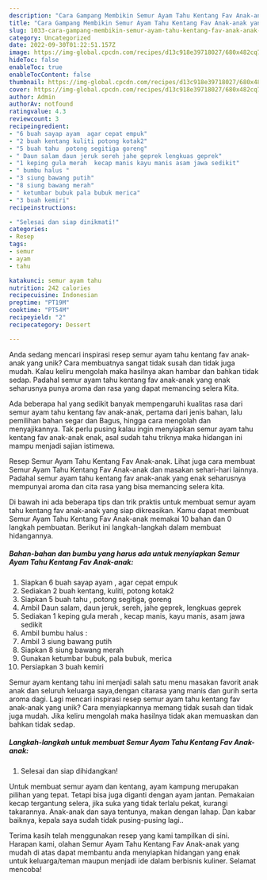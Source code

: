 ```yaml
---
description: "Cara Gampang Membikin Semur Ayam Tahu Kentang Fav Anak-anak yang Mantap"
title: "Cara Gampang Membikin Semur Ayam Tahu Kentang Fav Anak-anak yang Mantap"
slug: 1033-cara-gampang-membikin-semur-ayam-tahu-kentang-fav-anak-anak-yang-mantap
category: Uncategorized
date: 2022-09-30T01:22:51.157Z
image: https://img-global.cpcdn.com/recipes/d13c918e39718027/680x482cq70/semur-ayam-tahu-kentang-fav-anak-anak-foto-resep-utama.jpg
hideToc: false
enableToc: true
enableTocContent: false
thumbnail: https://img-global.cpcdn.com/recipes/d13c918e39718027/680x482cq70/semur-ayam-tahu-kentang-fav-anak-anak-foto-resep-utama.jpg
cover: https://img-global.cpcdn.com/recipes/d13c918e39718027/680x482cq70/semur-ayam-tahu-kentang-fav-anak-anak-foto-resep-utama.jpg
author: Admin
authorAv: notfound
ratingvalue: 4.3
reviewcount: 3
recipeingredient:
- "6 buah sayap ayam  agar cepat empuk"
- "2 buah kentang kuliti potong kotak2"
- "5 buah tahu  potong segitiga goreng"
- " Daun salam daun jeruk sereh jahe geprek lengkuas geprek"
- "1 keping gula merah  kecap manis kayu manis asam jawa sedikit"
- " bumbu halus "
- "3 siung bawang putih"
- "8 siung bawang merah"
- " ketumbar bubuk pala bubuk merica"
- "3 buah kemiri"
recipeinstructions:

- "Selesai dan siap dinikmati!"
categories:
- Resep
tags:
- semur
- ayam
- tahu

katakunci: semur ayam tahu 
nutrition: 242 calories
recipecuisine: Indonesian
preptime: "PT19M"
cooktime: "PT54M"
recipeyield: "2"
recipecategory: Dessert

---
```





Anda sedang mencari inspirasi resep semur ayam tahu kentang fav anak-anak yang unik? Cara membuatnya sangat tidak susah dan tidak juga mudah. Kalau keliru mengolah maka hasilnya akan hambar dan bahkan tidak sedap. Padahal semur ayam tahu kentang fav anak-anak yang enak seharusnya punya aroma dan rasa yang dapat memancing selera Kita.





Ada beberapa hal yang sedikit banyak mempengaruhi kualitas rasa dari semur ayam tahu kentang fav anak-anak, pertama dari jenis bahan, lalu pemilihan bahan segar dan Bagus, hingga cara mengolah dan menyajikannya. Tak perlu pusing kalau ingin menyiapkan semur ayam tahu kentang fav anak-anak enak,      asal sudah tahu triknya maka hidangan ini mampu menjadi sajian istimewa.














Resep Semur Ayam Tahu Kentang Fav Anak-anak. Lihat juga cara membuat Semur Ayam Tahu Kentang Fav Anak-anak dan masakan sehari-hari lainnya. Padahal semur ayam tahu kentang fav anak-anak yang enak seharusnya mempunyai aroma dan cita rasa yang bisa memancing selera kita.






Di bawah ini ada beberapa tips dan trik praktis untuk membuat semur ayam tahu kentang fav anak-anak yang siap dikreasikan. Kamu dapat membuat Semur Ayam Tahu Kentang Fav Anak-anak memakai 10 bahan dan 0 langkah pembuatan. Berikut ini langkah-langkah dalam membuat hidangannya.

<!--inarticleads1-->

##### Bahan-bahan dan bumbu yang harus ada untuk menyiapkan Semur Ayam Tahu Kentang Fav Anak-anak:

1. Siapkan 6 buah sayap ayam , agar cepat empuk
1. Sediakan 2 buah kentang, kuliti, potong kotak2
1. Siapkan 5 buah tahu , potong segitiga, goreng
1. Ambil  Daun salam, daun jeruk, sereh, jahe geprek, lengkuas geprek
1. Sediakan 1 keping gula merah , kecap manis, kayu manis, asam jawa sedikit
1. Ambil  bumbu halus :
1. Ambil 3 siung bawang putih
1. Siapkan 8 siung bawang merah
1. Gunakan  ketumbar bubuk, pala bubuk, merica
1. Persiapkan 3 buah kemiri


Semur ayam kentang tahu ini menjadi salah satu menu masakan favorit anak anak dan seluruh keluarga saya,dengan citarasa yang manis dan gurih serta aroma dagi. Lagi mencari inspirasi resep semur ayam tahu kentang fav anak-anak yang unik? Cara menyiapkannya memang tidak susah dan tidak juga mudah. Jika keliru mengolah maka hasilnya tidak akan memuaskan dan bahkan tidak sedap. 

<!--inarticleads2-->

##### Langkah-langkah untuk membuat Semur Ayam Tahu Kentang Fav Anak-anak:


1. Selesai dan siap dihidangkan!

Untuk membuat semur ayam dan kentang, ayam kampung merupakan pilihan yang tepat. Tetapi bisa juga diganti dengan ayam jantan. Pemakaian kecap tergantung selera, jika suka yang tidak terlalu pekat, kurangi takarannya. Anak-anak dan saya tentunya, makan dengan lahap. Dan kabar baiknya, kepala saya sudah tidak pusing-pusing lagi.. 

Terima kasih telah menggunakan resep yang kami tampilkan di sini. Harapan kami, olahan Semur Ayam Tahu Kentang Fav Anak-anak yang mudah di atas dapat membantu anda menyiapkan hidangan yang enak untuk keluarga/teman maupun menjadi ide dalam berbisnis kuliner. Selamat mencoba!
